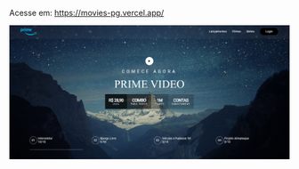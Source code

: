 Acesse em:
https://movies-pg.vercel.app/

![Página](src/img/Captura%20de%20tela%202024-05-18%20080608.png)